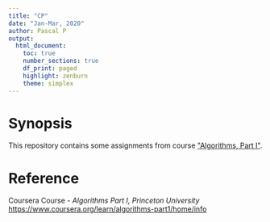```yaml
---
title: "CP"
date: "Jan-Mar, 2020"
author: Pascal P
output:
  html_document:
    toc: true
    number_sections: true
    df_print: paged
    highlight: zenburn
    theme: simplex
---
```


# Synopsis
  This repository contains some assignments from course ["Algorithms, Part I"](https://www.coursera.org/learn/algorithms-part1/home/welcome).  
  
# Reference
  Coursera Course - *Algorithms Part I, Princeton University* https://www.coursera.org/learn/algorithms-part1/home/info
